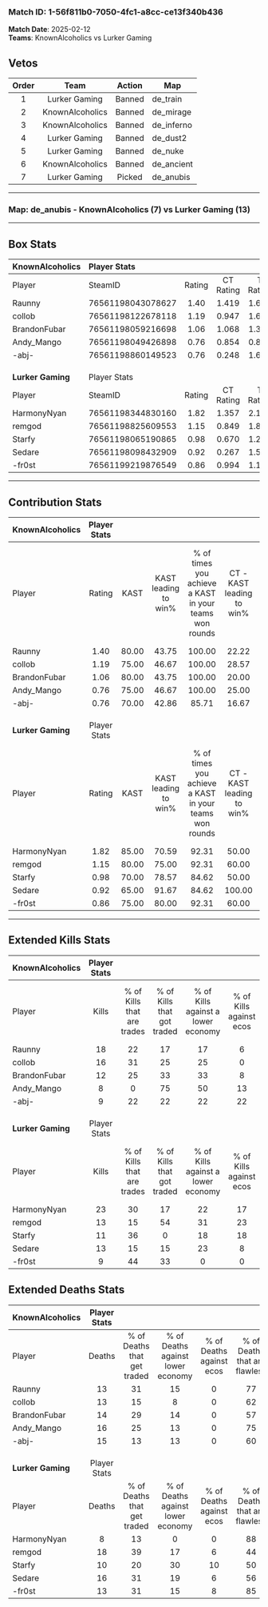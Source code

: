 ### Match ID: 1-56f811b0-7050-4fc1-a8cc-ce13f340b436  
**Match Date**: 2025-02-12  
**Teams**: KnownAlcoholics vs Lurker Gaming  

## Vetos  

| Order | Team | Action | Map |
| :---: | :--: | :----: | --- |
| 1 | Lurker Gaming | Banned | de_train |
| 2 | KnownAlcoholics | Banned | de_mirage |
| 3 | KnownAlcoholics | Banned | de_inferno |
| 4 | Lurker Gaming | Banned | de_dust2 |
| 5 | Lurker Gaming | Banned | de_nuke |
| 6 | KnownAlcoholics | Banned | de_ancient |
| 7 | Lurker Gaming | Picked | de_anubis |

---  

### **Map**: de_anubis - KnownAlcoholics (7) vs Lurker Gaming (13)  
---  

## Box Stats  

| **KnownAlcoholics** | Player Stats      |        |           |          |       |       |       |         |        |      |     |
| :- | :- | :-: | :-: | :-: | :-: | :-: | :-: | :-: | :-: | :-: | :-: |
| Player              | SteamID           | Rating | CT Rating | T Rating | KAST  |  ADR  | Kills | Assists | Deaths | K/D  | HS% |
| Raunny              | 76561198043078627 |  1.40  |   1.419   |  1.645   | 80.00 | 93.7  |  18   |    5    |   13   | 1.38 | 44  |
| collob              | 76561198122678118 |  1.19  |   0.947   |  1.685   | 75.00 | 68.7  |  16   |    3    |   13   | 1.23 | 43  |
| BrandonFubar        | 76561198059216698 |  1.06  |   1.068   |  1.358   | 80.00 | 76.0  |  12   |    6    |   14   | 0.86 | 41  |
| Andy_Mango          | 76561198049426898 |  0.76  |   0.854   |  0.884   | 75.00 | 59.1  |   8   |    8    |   16   | 0.50 | 50  |
| -abj-               | 76561198860149523 |  0.76  |   0.248   |  1.655   | 70.00 | 53.0  |   9   |    5    |   15   | 0.60 | 33  |
|                     |                   |        |           |          |       |       |       |         |        |      |     |
|                     |                   |        |           |          |       |       |       |         |        |      |     |
|                     |                   |        |           |          |       |       |       |         |        |      |     |
| **Lurker Gaming**   | Player Stats      |        |           |          |       |       |       |         |        |      |     |
| Player              | SteamID           | Rating | CT Rating | T Rating | KAST  |  ADR  | Kills | Assists | Deaths | K/D  | HS% |
| HarmonyNyan         | 76561198344830160 |  1.82  |   1.357   |  2.171   | 85.00 | 105.0 |  23   |    4    |   8    | 2.88 | 52  |
| remgod              | 76561198825609553 |  1.15  |   0.849   |  1.815   | 80.00 | 112.6 |  13   |   12    |   18   | 0.72 | 38  |
| Starfy              | 76561198065190865 |  0.98  |   0.670   |  1.280   | 70.00 | 58.2  |  11   |    3    |   10   | 1.10 | 18  |
| Sedare              | 76561198098432909 |  0.92  |   0.267   |  1.510   | 65.00 | 71.5  |  13   |    3    |   16   | 0.81 | 23  |
| -fr0st              | 76561199219876549 |  0.86  |   0.994   |  1.100   | 75.00 | 55.1  |   9   |    6    |   13   | 0.69 | 11  |
---  

## Contribution Stats  

| **KnownAlcoholics** | Player Stats |       |                      |                                                        |                           |                                                             |                          |                                                            |
| :- | :-: | :-: | :-: | :-: | :-: | :-: | :-: | :-: |
| Player              |    Rating    | KAST  | KAST leading to win% | % of times you achieve a KAST in your teams won rounds | CT - KAST leading to win% | CT - % of times you achieve a KAST in your teams won rounds | T - KAST leading to win% | T - % of times you achieve a KAST in your teams won rounds |
| Raunny              |     1.40     | 80.00 |        43.75         |                         100.00                         |           22.22           |                           100.00                            |          71.43           |                           100.00                           |
| collob              |     1.19     | 75.00 |        46.67         |                         100.00                         |           28.57           |                           100.00                            |          62.50           |                           100.00                           |
| BrandonFubar        |     1.06     | 80.00 |        43.75         |                         100.00                         |           20.00           |                           100.00                            |          83.33           |                           100.00                           |
| Andy_Mango          |     0.76     | 75.00 |        46.67         |                         100.00                         |           25.00           |                           100.00                            |          71.43           |                           100.00                           |
| -abj-               |     0.76     | 70.00 |        42.86         |                         85.71                          |           16.67           |                            50.00                            |          62.50           |                           100.00                           |
|                     |              |       |                      |                                                        |                           |                                                             |                          |                                                            |
|                     |              |       |                      |                                                        |                           |                                                             |                          |                                                            |
|                     |              |       |                      |                                                        |                           |                                                             |                          |                                                            |
| **Lurker Gaming**   | Player Stats |       |                      |                                                        |                           |                                                             |                          |                                                            |
| Player              |    Rating    | KAST  | KAST leading to win% | % of times you achieve a KAST in your teams won rounds | CT - KAST leading to win% | CT - % of times you achieve a KAST in your teams won rounds | T - KAST leading to win% | T - % of times you achieve a KAST in your teams won rounds |
| HarmonyNyan         |     1.82     | 85.00 |        70.59         |                         92.31                          |           50.00           |                           100.00                            |          81.82           |                           90.00                            |
| remgod              |     1.15     | 80.00 |        75.00         |                         92.31                          |           60.00           |                           100.00                            |          81.82           |                           90.00                            |
| Starfy              |     0.98     | 70.00 |        78.57         |                         84.62                          |           50.00           |                            66.67                            |          90.00           |                           90.00                            |
| Sedare              |     0.92     | 65.00 |        91.67         |                         84.62                          |          100.00           |                           100.00                            |          88.89           |                           80.00                            |
| -fr0st              |     0.86     | 75.00 |        80.00         |                         92.31                          |           60.00           |                           100.00                            |          90.00           |                           90.00                            |
---  

## Extended Kills Stats  

| **KnownAlcoholics** | Player Stats |                            |                            |                                    |                         |                              |                                 |                                       |                    |           |
| :- | :-: | :-: | :-: | :-: | :-: | :-: | :-: | :-: | :-: | :-: |
| Player              |    Kills     | % of Kills that are trades | % of Kills that got traded | % of Kills against a lower economy | % of Kills against ecos | % of Kills that are flawless | % of Kills that are close duels | % of Kills that are assisted by flash | Pistol Round Kills | AWP Kills |
| Raunny              |      18      |             22             |             17             |                 17                 |            6            |              83              |                6                |                   0                   |         2          |     1     |
| collob              |      16      |             31             |             25             |                 25                 |            0            |              63              |               25                |                   0                   |         0          |     2     |
| BrandonFubar        |      12      |             25             |             33             |                 33                 |            8            |              42              |                0                |                   8                   |         0          |     2     |
| Andy_Mango          |      8       |             0              |             75             |                 50                 |           13            |              50              |                0                |                   0                   |         1          |     0     |
| -abj-               |      9       |             22             |             22             |                 22                 |           22            |              44              |               22                |                   0                   |         0          |     0     |
|                     |              |                            |                            |                                    |                         |                              |                                 |                                       |                    |           |
|                     |              |                            |                            |                                    |                         |                              |                                 |                                       |                    |           |
|                     |              |                            |                            |                                    |                         |                              |                                 |                                       |                    |           |
| **Lurker Gaming**   | Player Stats |                            |                            |                                    |                         |                              |                                 |                                       |                    |           |
| Player              |    Kills     | % of Kills that are trades | % of Kills that got traded | % of Kills against a lower economy | % of Kills against ecos | % of Kills that are flawless | % of Kills that are close duels | % of Kills that are assisted by flash | Pistol Round Kills | AWP Kills |
| HarmonyNyan         |      23      |             30             |             17             |                 22                 |           17            |              57              |                9                |                   4                   |         1          |     3     |
| remgod              |      13      |             15             |             54             |                 31                 |           23            |              85              |                8                |                   0                   |         0          |     2     |
| Starfy              |      11      |             36             |             0              |                 18                 |           18            |              73              |                0                |                   0                   |         0          |     0     |
| Sedare              |      13      |             15             |             15             |                 23                 |            8            |              62              |                8                |                   0                   |         0          |     0     |
| -fr0st              |      9       |             44             |             33             |                 0                  |            0            |             100              |                0                |                   0                   |         5          |     0     |
## Extended Deaths Stats  

| **KnownAlcoholics** | Player Stats |                             |                                   |                          |                               |                            |                           |               |
| :- | :-: | :-: | :-: | :-: | :-: | :-: | :-: | :-: |
| Player              |    Deaths    | % of Deaths that get traded | % of Deaths against lower economy | % of Deaths against ecos | % of Deaths that are flawless | % of Deaths that are close | % of Deaths while blinded | Deaths to AWP |
| Raunny              |      13      |             31              |                15                 |            0             |              77               |             15             |             8             |       1       |
| collob              |      13      |             15              |                 8                 |            0             |              62               |             8              |             0             |       0       |
| BrandonFubar        |      14      |             29              |                14                 |            0             |              57               |             7              |             0             |       3       |
| Andy_Mango          |      16      |             25              |                13                 |            0             |              75               |             0              |             0             |       1       |
| -abj-               |      15      |             13              |                13                 |            0             |              60               |             0              |             0             |       1       |
|                     |              |                             |                                   |                          |                               |                            |                           |               |
|                     |              |                             |                                   |                          |                               |                            |                           |               |
|                     |              |                             |                                   |                          |                               |                            |                           |               |
| **Lurker Gaming**   | Player Stats |                             |                                   |                          |                               |                            |                           |               |
| Player              |    Deaths    | % of Deaths that get traded | % of Deaths against lower economy | % of Deaths against ecos | % of Deaths that are flawless | % of Deaths that are close | % of Deaths while blinded | Deaths to AWP |
| HarmonyNyan         |      8       |             13              |                 0                 |            0             |              88               |             0              |             0             |       0       |
| remgod              |      18      |             39              |                17                 |            6             |              44               |             11             |             0             |       2       |
| Starfy              |      10      |             20              |                30                 |            10            |              50               |             10             |             0             |       0       |
| Sedare              |      16      |             31              |                19                 |            6             |              56               |             25             |             0             |       1       |
| -fr0st              |      13      |             31              |                15                 |            8             |              85               |             0              |             8             |       0       |
